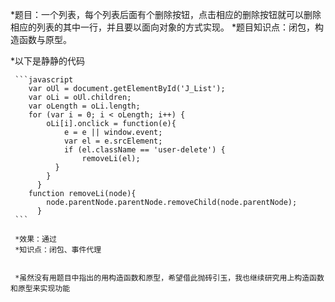 *题目：一个列表，每个列表后面有个删除按钮，点击相应的删除按钮就可以删除相应的列表的其中一行，并且要以面向对象的方式实现。
*题目知识点：闭包，构造函数与原型。


*以下是静静的代码

     ```javascript
        var oUl = document.getElementById('J_List');
        var oLi = oUl.children;
        var oLength = oLi.length;
        for (var i = 0; i < oLength; i++) {
            oLi[i].onclick = function(e){
                e = e || window.event;
                var el = e.srcElement;
                if (el.className == 'user-delete') {
                    removeLi(el);
              }
            }
          }
        function removeLi(node){
            node.parentNode.parentNode.removeChild(node.parentNode);
          }
     ```

     *效果：通过
     *知识点：闭包、事件代理


     *虽然没有用题目中指出的用构造函数和原型，希望借此抛砖引玉，我也继续研究用上构造函数和原型来实现功能
